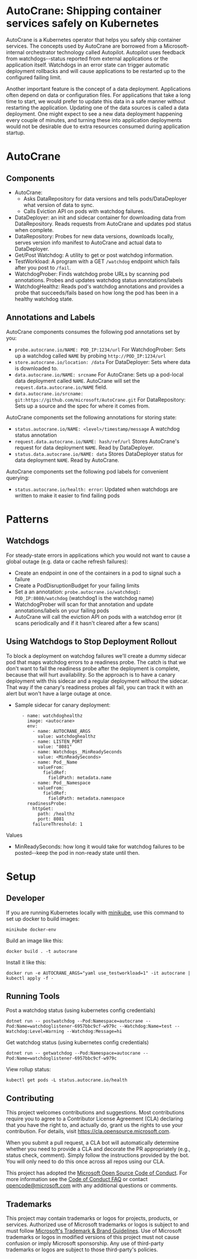 
# AutoCrane: Shipping container services safely on Kubernetes

AutoCrane is a Kubernetes operator that helps you safely ship container services. The concepts used by AutoCrane are borrowed from a Microsoft-internal orchestrator technology called Autopilot. Autopilot uses feedback from watchdogs--status reported from external applications or the application itself. Watchdogs in an error state can trigger automatic deployment rollbacks and will cause applications to be restarted up to the configured failing limit.

Another important feature is the concept of a data deployment. Applications often depend on data or configuration files. For applications that take a long time to start, we would prefer to update this data in a safe manner without restarting the application. Updating one of the data sources is called a data deployment. One might expect to see a new data deployment happening every couple of minutes, and turning these into application deployments would not be desirable due to extra resources consumed during application startup.

# AutoCrane

## Components
  - AutoCrane:
    - Asks DataRepository for data versions and tells pods/DataDeployer what version of data to sync.
    - Calls Eviction API on pods with watchdog failures.
  - DataDeployer: an init and sidecar container for downloading data from DataRepository. Reads requests from AutoCrane and updates pod status when complete.
  - DataRepository: Probes for new data versions, downloads locally, serves version info manifest to AutoCrane and actual data to DataDeployer.
  - Get/Post Watchdog: A utility to get or post watchdog information.
  - TestWorkload: A program with a GET `/watchdog` endpoint which fails after you post to `/fail`.
  - WatchdogProber: Finds watchdog probe URLs by scanning pod annotations. Probes and updates watchdog status annotations/labels
  - WatchdogHealthz: Reads pod's watchdog annotations and provides a probe that succeeds/fails based on how long the pod has been in a healthy watchdog state.

## Annotations and Labels

AutoCrane components consumes the following pod annotations set by you:
  - `probe.autocrane.io/NAME: POD_IP:1234/url` For WatchdogProber: Sets up a watchdog called `NAME` by probing `http://POD_IP:1234/url`
  - `store.autocrane.io/location: /data` For DataDeployer: Sets where data is downloaded to.
  - `data.autocrane.io/NAME: srcname` For AutoCrane: Sets up a pod-local data deployment called `NAME`. AutoCrane will set the `request.data.autocrane.io/NAME` field.
  - `data.autocrane.io/srcname: git:https://github.com/microsoft/AutoCrane.git` For DataRepository: Sets up a source and the spec for where it comes from.

AutoCrane components set the following annotations for storing state:
  - `status.autocrane.io/NAME: <level>/timestamp/message` A watchdog status annotation
  - `request.data.autocrane.io/NAME: hash/ref/url` Stores AutoCrane's request for data deployment `NAME`. Read by DataDeployer.
  - `status.data.autocrane.io/NAME: data` Stores DataDeployer status for data deployment `NAME`. Read by AutoCrane.

AutoCrane components set the following pod labels for convenient querying:
  - `status.autocrane.io/health: error`: Updated when watchdogs are written to make it easier to find failing pods

# Patterns

## Watchdogs

For steady-state errors in applications which you would not want to cause a global outage (e.g. data or cache refresh failures):
  - Create an endpoint in one of the containers in a pod to signal such a failure
  - Create a PodDisruptionBudget for your failing limits
  - Set a an annotation: `probe.autocrane.io/watchdog1: POD_IP:8080/watchdog` (watchdog1 is the watchdog name)
  - WatchdogProber will scan for that annotation and update annotations/labels on your failing pods
  - AutoCrane will call the eviction API on pods with a watchdog error (it scans periodically and if it hasn't cleared after a few scans)


## Using Watchdogs to Stop Deployment Rollout

To block a deployment on watchdog failures we'll create a dummy sidecar pod that maps watchdog errors to a readiness probe.
The catch is that we don't want to fail the readiness probe after the deployment is complete, because that will hurt availability.
So the approach is to have a canary deployment with this sidecar and a regular deployment without the sidecar.
That way if the canary's readiness probes all fail, you can track it with an alert but won't have a large outage at once.

  - Sample sidecar for canary deployment:
```
      - name: watchdoghealthz
        image: <autocrane>
        env:
          - name: AUTOCRANE_ARGS
            value: watchdoghealthz
          - name: LISTEN_PORT
            value: "8081"
          - name: Watchdogs__MinReadySeconds
            value: <MinReadySeconds>
          - name: Pod__Name
            valueFrom:
              fieldRef:
                fieldPath: metadata.name
          - name: Pod__Namespace
            valueFrom:
              fieldRef:
                fieldPath: metadata.namespace
        readinessProbe:
          httpGet:
            path: /healthz
            port: 8081
          failureThreshold: 1
```

Values
  - MinReadySeconds: how long it would take for watchdog failures to be posted--keep the pod in non-ready state until then.

# Setup

## Developer

If you are running Kubernetes locally with [minikube](https://github.com/kubernetes/minikube/releases), use this command to set up docker to build images:

`minikube docker-env`

Build an image like this:

`docker build . -t autocrane`

Install it like this:

`docker run -e AUTOCRANE_ARGS="yaml use_testworkload=1" -it autocrane | kubectl apply -f -`

## Running Tools

Post a watchdog status (using kubernetes config credentials)

`dotnet run -- postwatchdog --Pod:Namespace=autocrane --Pod:Name=watchdoglistener-6957bbc9cf-w979c --Watchdog:Name=test --Watchdog:Level=Warning --Watchdog:Message=hi`

Get watchdog status (using kubernetes config credentials)

`dotnet run -- getwatchdog --Pod:Namespace=autocrane --Pod:Name=watchdoglistener-6957bbc9cf-w979c`

View rollup status:

`kubectl get pods -L status.autocrane.io/health`





## Contributing

This project welcomes contributions and suggestions.  Most contributions require you to agree to a
Contributor License Agreement (CLA) declaring that you have the right to, and actually do, grant us
the rights to use your contribution. For details, visit https://cla.opensource.microsoft.com.

When you submit a pull request, a CLA bot will automatically determine whether you need to provide
a CLA and decorate the PR appropriately (e.g., status check, comment). Simply follow the instructions
provided by the bot. You will only need to do this once across all repos using our CLA.

This project has adopted the [Microsoft Open Source Code of Conduct](https://opensource.microsoft.com/codeofconduct/).
For more information see the [Code of Conduct FAQ](https://opensource.microsoft.com/codeofconduct/faq/) or
contact [opencode@microsoft.com](mailto:opencode@microsoft.com) with any additional questions or comments.

## Trademarks

This project may contain trademarks or logos for projects, products, or services. Authorized use of Microsoft 
trademarks or logos is subject to and must follow 
[Microsoft's Trademark & Brand Guidelines](https://www.microsoft.com/en-us/legal/intellectualproperty/trademarks/usage/general).
Use of Microsoft trademarks or logos in modified versions of this project must not cause confusion or imply Microsoft sponsorship.
Any use of third-party trademarks or logos are subject to those third-party's policies.
